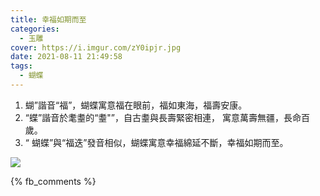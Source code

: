 ```yaml
---
title: 幸福如期而至
categories:
  - 玉雕
cover: https://i.imgur.com/zY0ipjr.jpg
date: 2021-08-11 21:49:58
tags:
  - 蝴蝶
---
```


1. 蝴”諧音“福”，蝴蝶寓意福在眼前，福如東海，福壽安康。
2. “蝶”諧音於耄耋的“耋"”，自古耋與長壽緊密相連， 寓意萬壽無疆，長命百歲。
3. “ 蝴蝶”與“福迭”發音相似，蝴蝶寓意幸福綿延不斷，幸福如期而至。

![](https://i.imgur.com/zY0ipjr.jpg)

{% fb_comments %}
